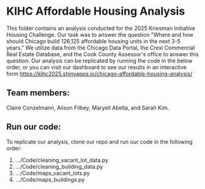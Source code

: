 # KIHC Affordable Housing Analysis

This folder contains an analysis conducted for the 2025 Kriesman Initiative Housing Challenge. Our task was to answer the question "Where and how should Chicago build 126,125 affordable housing units in the next 3-5 years." We utilize data from the Chicago Data Portal, the Crexi Commercial Real Estate Database, and the Cook County Assessor's office to answer this question. Our analysis can be replicated by running the code in the below order, or you can visit our dashboard to see our results in an interactive form https://kihc2025.shinyapps.io/chicago-affordable-housing-analysis/

## Team members:
Claire Conzelmann, Alison Filbey, Maryell Abella, and Sarah Kim.

## Run our code:
To replicate our analysis, clone our repo and run our code in the following order:
1. .../Code/cleaning_vacant_lot_data.py
2. .../Code/cleaning_building_data.py
3. .../Code/maps_vacant_lots.py
4. .../Code/maps_buildings.py




